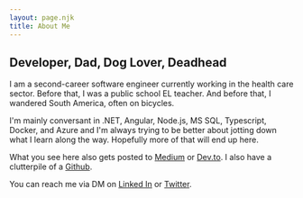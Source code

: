 ```yaml
---
layout: page.njk
title: About Me
---
```

## Developer, Dad, Dog Lover, Deadhead

I am a second-career software engineer currently working in the health care sector. Before that, I was a public school EL teacher. And before that, I wandered South America, often on bicycles.

I'm mainly conversant in .NET, Angular, Node.js, MS SQL, Typescript, Docker, and Azure and I'm always trying to be better about jotting down what I learn along the way. Hopefully more of that will end up here.

What you see here also gets posted to [Medium](https://medium.com/@jeremywellsio) or [Dev.to](https://dev.to/jsheridanwells). I also have a clutterpile of a [Github](https://github.com/jsheridanwells).

You can reach me via DM on [Linked In](https://www.linkedin.com/in/jsheridanwells/) or [Twitter](https://twitter.com/jsheridanwells).

